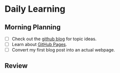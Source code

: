 # Daily Learning
## Morning Planning
- [ ] Check out the [github blog](https://github.blog/) for topic ideas.  
- [ ] Learn about [GitHub Pages](https://skills.github.com/#first-day-on-github). 
- [ ] Convert my first blog post into an actual webpage. 
## Review
